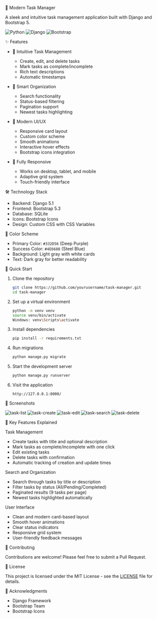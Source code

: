 🚀 Modern Task Manager

A sleek and intuitive task management application built with Django and Bootstrap 5.

![Python](https://img.shields.io/badge/Python-3.12-blue.svg)
![Django](https://img.shields.io/badge/Django-5.1-green.svg)
![Bootstrap](https://img.shields.io/badge/Bootstrap-5.3-purple.svg)

✨ Features

- 📝 Intuitive Task Management
  - Create, edit, and delete tasks
  - Mark tasks as complete/incomplete
  - Rich text descriptions
  - Automatic timestamps

- 🎯 Smart Organization
  - Search functionality
  - Status-based filtering
  - Pagination support
  - Newest tasks highlighting

- 🎨 Modern UI/UX
  - Responsive card layout
  - Custom color scheme
  - Smooth animations
  - Interactive hover effects
  - Bootstrap icons integration

- 📱 Fully Responsive
  - Works on desktop, tablet, and mobile
  - Adaptive grid system
  - Touch-friendly interface

🛠️ Technology Stack

- Backend: Django 5.1
- Frontend: Bootstrap 5.3
- Database: SQLite
- Icons: Bootstrap Icons
- Design: Custom CSS with CSS Variables

🎨 Color Scheme

- Primary Color: `#332D56` (Deep Purple)
- Success Color: `#4E6688` (Steel Blue)
- Background: Light gray with white cards
- Text: Dark gray for better readability

🚀 Quick Start

1. Clone the repository
   ```bash
   git clone https://github.com/yourusername/task-manager.git
   cd task-manager
   ```

2. Set up a virtual environment
   ```bash
   python -m venv venv
   source venv/bin/activate  
   Windows: venv\Scripts\activate
   ```

3. Install dependencies
   ```bash
   pip install -r requirements.txt
   ```

4. Run migrations
   ```bash
   python manage.py migrate
   ```

5. Start the development server
   ```bash
   python manage.py runserver
   ```

6. Visit the application
   ```
   http://127.0.0.1:8000/
   ```

📱 Screenshots

![task-list](https://github.com/user-attachments/assets/1351d97e-af81-4444-a214-fe0048c9fa02)
![task-create](https://github.com/user-attachments/assets/5138e762-579d-4486-b0c2-62f585e771f9)
![task-edit](https://github.com/user-attachments/assets/512b05e2-1479-494f-b115-3da1188cd596)
![task-search](https://github.com/user-attachments/assets/61f8a6d0-0fbf-4f2e-9ac7-267b472787c3)
![task-delete](https://github.com/user-attachments/assets/9a1b72ca-da9c-4d7c-81a1-e069f8cfa877)

🌟 Key Features Explained

Task Management
- Create tasks with title and optional description
- Mark tasks as complete/incomplete with one click
- Edit existing tasks
- Delete tasks with confirmation
- Automatic tracking of creation and update times

Search and Organization
- Search through tasks by title or description
- Filter tasks by status (All/Pending/Completed)
- Paginated results (9 tasks per page)
- Newest tasks highlighted automatically

User Interface
- Clean and modern card-based layout
- Smooth hover animations
- Clear status indicators
- Responsive grid system
- User-friendly feedback messages

🤝 Contributing

Contributions are welcome! Please feel free to submit a Pull Request.

📝 License

This project is licensed under the MIT License - see the [LICENSE](LICENSE) file for details.

🙏 Acknowledgments

- Django Framework
- Bootstrap Team
- Bootstrap Icons
